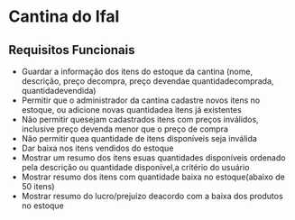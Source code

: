 # Cantina do Ifal

## Requisitos Funcionais

<ul>
  <li>Guardar a informação dos itens do estoque da cantina (nome, descrição, preço decompra, preço devendae
quantidadecomprada, quantidadevendida)</li>
  <li>Permitir que o administrador da cantina cadastre novos itens no estoque, ou adicione novas quantidadea itens já
existentes</li>
  <li>Não permitir quesejam cadastrados itens com preços inválidos, inclusive preço devenda menor que o preço de
compra</li>
  <li>Não permitir quea quantidade de itens disponíveis seja inválida</li>
  <li>Dar baixa nos itens vendidos do estoque</li>
  <li>Mostrar um resumo dos itens esuas quantidades disponíveis ordenado pela descrição ou quantidade disponível,a
critério do usuário</li>
  <li>Mostrar resumo dos itens com quantidade baixa no estoque(abaixo de 50 itens)</li>
  <li>Mostrar resumo do lucro/prejuízo deacordo com a baixa dos produtos no estoque</li>

</ul>


